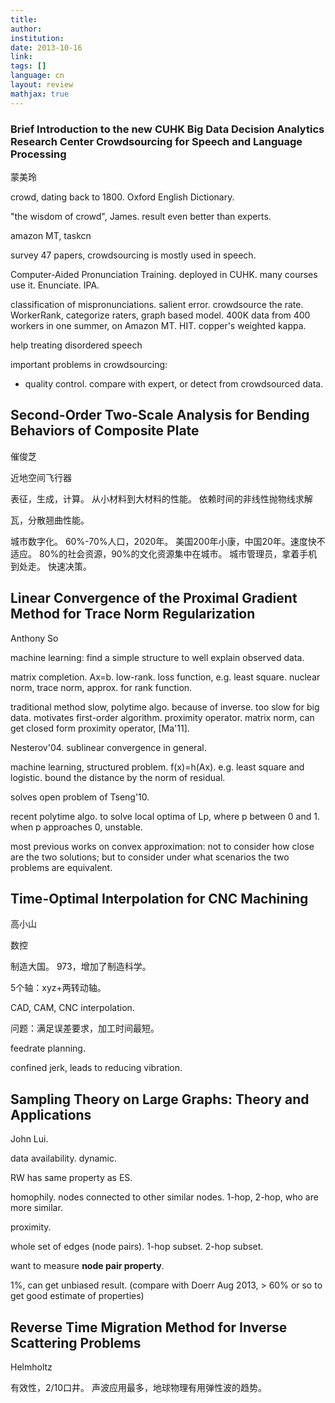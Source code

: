 ```yaml
---
title:
author:
institution:
date: 2013-10-16
link: 
tags: []
language: cn
layout: review
mathjax: true
---
```


### Brief Introduction to the new CUHK Big Data Decision Analytics Research Center Crowdsourcing for Speech and Language Processing

蒙美玲

crowd, dating back to 1800.
Oxford English Dictionary.

"the wisdom of crowd", James. result even better than experts.

amazon MT, taskcn

survey 47 papers, crowdsourcing is mostly used in speech.

Computer-Aided Pronunciation Training.
deployed in CUHK. many courses use it.
Enunciate.
IPA.

classification of mispronunciations. salient error.
crowdsource the rate.
WorkerRank, categorize raters, graph based model.
400K data from 400 workers in one summer, on Amazon MT.
HIT.
copper's weighted kappa.

help treating disordered speech

important problems in crowdsourcing:

   * quality control.
   compare with expert, or detect from crowdsourced data.

## Second-Order Two-Scale Analysis for Bending Behaviors of Composite Plate

催俊芝

近地空间飞行器

表征，生成，计算。
从小材料到大材料的性能。
依赖时间的非线性抛物线求解

瓦，分散翘曲性能。

城市数字化。
60%-70%人口，2020年。
美国200年小康，中国20年。速度快不适应。
80%的社会资源，90%的文化资源集中在城市。
城市管理员，拿着手机到处走。
快速决策。

## Linear Convergence of the Proximal Gradient Method for Trace Norm Regularization

Anthony So

machine learning:
find a simple structure to well explain observed data.

matrix completion.
Ax=b. low-rank.
loss function, e.g. least square.
nuclear norm, trace norm, approx. for rank function.

traditional method slow, polytime algo. because of inverse.
too slow for big data.
motivates first-order algorithm.
proximity operator.
matrix norm, can get closed form proximity operator,
[Ma'11].

Nesterov'04. sublinear convergence in general.

machine learning, structured problem.
f(x)=h(Ax).
e.g. least square and logistic.
bound the distance by the norm of residual.

solves open problem of Tseng'10.

recent polytime algo. to solve local optima
of Lp, where p between 0 and 1.
when p approaches 0, unstable.

most previous works on convex approximation:
not to consider how close are the two solutions;
but to consider under what scenarios the two problems are equivalent.

## Time-Optimal Interpolation for CNC Machining

高小山

数控

制造大国。
973，增加了制造科学。

5个轴：xyz+两转动轴。

CAD, CAM, CNC interpolation.

问题：满足误差要求，加工时间最短。

feedrate planning.

confined jerk, 
leads to reducing vibration.

## Sampling Theory on Large Graphs: Theory and Applications

John Lui.

data availability. 
dynamic.

RW has same property as ES.

homophily.
nodes connected to other similar nodes.
1-hop, 2-hop, who are more similar.

proximity.

whole set of edges (node pairs).
1-hop subset.
2-hop subset.

want to measure **node pair property**.

1%, can get unbiased result.
(compare with Doerr Aug 2013, > 60% or so to get good estimate of properties)

## Reverse Time Migration Method for Inverse Scattering Problems

Helmholtz

有效性，2/10口井。
声波应用最多，地球物理有用弹性波的趋势。


